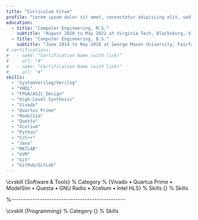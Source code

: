 ```yaml
---
title: "Curriculum Vitae"
profile: "Lorem ipsum dolor sit amet, consectetur adipiscing elit, sed do eiusmod tempor incididunt ut labore et dolore magna aliqua. Ut enim ad minim veniam, quis nostrud exercitation ullamco laboris nisi ut aliquip ex ea commodo consequat. Duis aute irure dolor in reprehenderit in voluptate velit esse cillum dolore eu fugiat nulla pariatur. Excepteur sint occaecat cupidatat non proident, sunt in culpa qui officia deserunt mollit anim id est laborum."
education:
  - title: "Computer Engineering, M.S."
    subtitle: "August 2020 to May 2022 at Virginia Tech, Blacksburg, Virginia"
  - title: "Computer Engineering, B.S."
    subtitle: "June 2014 to May 2018 at George Mason University, Fairfax, Virginia"
# certifications:
#   - name: "Certification Name (with link)"
#     url: "#"
#   - name: "Certification Name (with link)"
#     url: "#"
skills:
  - "SystemVerilog/Verilog"
  - "VHDL"
  - "FPGA/ASIC Design"
  - "High-Level Synthesis"
  - "Vivado"
  - "Quartus Prime"
  - "ModelSim"
  - "Questa"
  - "Xcelium"
  - "Python"
  - "C/C++"
  - "Java"
  - "MATLAB"
  - "UVM"
  - "Git"
  - "GitHub/GitLab"
---
```



\cvskill
{Software \& Tools} % Category
% {Vivado • Quartus Prime • ModelSim • Questa • GNU Radio • Xcelium • Intel HLS} % Skills
{} % Skills

%------------------------------------------------

\cvskill
{Programming} % Category
{} % Skills